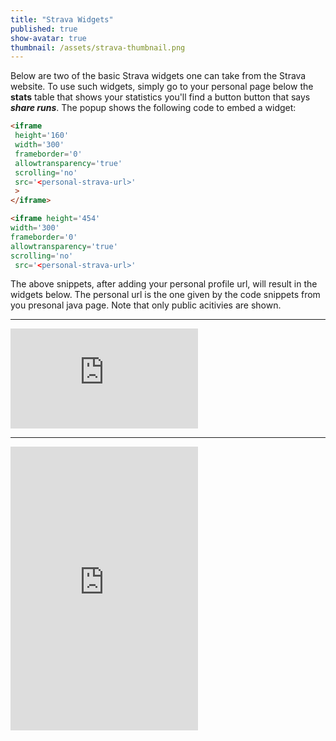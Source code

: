 ```yaml
---
title: "Strava Widgets"
published: true
show-avatar: true
thumbnail: /assets/strava-thumbnail.png
---
```



Below are two of the basic Strava widgets one can take from the Strava website. To use such
widgets, simply
go to your personal page below the **stats** table that shows your statistics
you'll find a button button that says ***share runs***. The popup shows the following
code to embed a widget:

```html
<iframe
 height='160'
 width='300'
 frameborder='0'
 allowtransparency='true'
 scrolling='no'
 src='<personal-strava-url>'
 >
</iframe>
```

```html
<iframe height='454'
width='300'
frameborder='0'
allowtransparency='true'
scrolling='no'
 src='<personal-strava-url>'
```

The above snippets, after adding your personal profile url, will result in the widgets below. The
personal url is the one given by the code snippets from you presonal java page. Note that only
public acitivies are shown.

<hr>

<iframe
 height='160'
 width='300'
 frameborder='0'
 allowtransparency='true'
 scrolling='no'
 src='https://www.strava.com/athletes/29084813/activity-summary/eba869ebe7cf1ce3cb5843f0defacaafb73449c4'
 >
</iframe>

<hr>

<iframe height='454'
width='300'
frameborder='0'
allowtransparency='true'
scrolling='no'
 src='https://www.strava.com/athletes/29084813/latest-rides/eba869ebe7cf1ce3cb5843f0defacaafb73449c4'
 >
</iframe>
